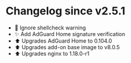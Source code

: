 # Changelog since v2.5.1
- 👕 Ignore shellcheck warning 
- ✨ Add AdGuard Home signature verification 
- ⬆ Upgrades AdGuard Home to 0.104.0 
- ⬆ Upgrades add-on base image to v8.0.5 
- ⬆ Upgrades nginx to 1.18.0-r1 
